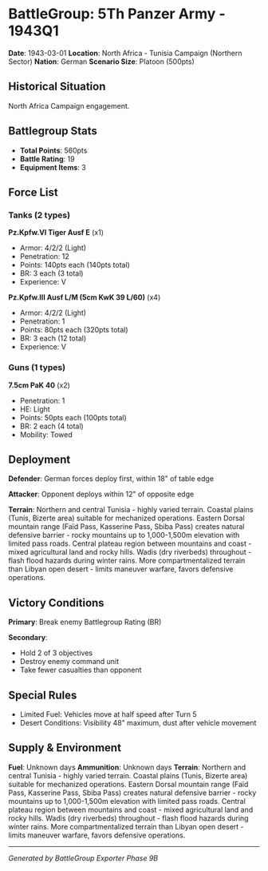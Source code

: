 # BattleGroup: 5Th Panzer Army - 1943Q1

**Date**: 1943-03-01
**Location**: North Africa - Tunisia Campaign (Northern Sector)
**Nation**: German
**Scenario Size**: Platoon (500pts)

## Historical Situation

North Africa Campaign engagement.

## Battlegroup Stats

- **Total Points**: 560pts
- **Battle Rating**: 19
- **Equipment Items**: 3

## Force List

### Tanks (2 types)

**Pz.Kpfw.VI Tiger Ausf E** (x1)
- Armor: 4/2/2 (Light)
- Penetration: 12
- Points: 140pts each (140pts total)
- BR: 3 each (3 total)
- Experience: V

**Pz.Kpfw.III Ausf L/M (5cm KwK 39 L/60)** (x4)
- Armor: 4/2/2 (Light)
- Penetration: 1
- Points: 80pts each (320pts total)
- BR: 3 each (12 total)
- Experience: V

### Guns (1 types)

**7.5cm PaK 40** (x2)
- Penetration: 1
- HE: Light
- Points: 50pts each (100pts total)
- BR: 2 each (4 total)
- Mobility: Towed


## Deployment

**Defender**: German forces deploy first, within 18" of table edge

**Attacker**: Opponent deploys within 12" of opposite edge

**Terrain**: Northern and central Tunisia - highly varied terrain. Coastal plains (Tunis, Bizerte area) suitable for mechanized operations. Eastern Dorsal mountain range (Faïd Pass, Kasserine Pass, Sbiba Pass) creates natural defensive barrier - rocky mountains up to 1,000-1,500m elevation with limited pass roads. Central plateau region between mountains and coast - mixed agricultural land and rocky hills. Wadis (dry riverbeds) throughout - flash flood hazards during winter rains. More compartmentalized terrain than Libyan open desert - limits maneuver warfare, favors defensive operations.

## Victory Conditions

**Primary**: Break enemy Battlegroup Rating (BR)

**Secondary**:
- Hold 2 of 3 objectives
- Destroy enemy command unit
- Take fewer casualties than opponent

## Special Rules

- Limited Fuel: Vehicles move at half speed after Turn 5
- Desert Conditions: Visibility 48" maximum, dust after vehicle movement

## Supply & Environment

**Fuel**: Unknown days
**Ammunition**: Unknown days
**Terrain**: Northern and central Tunisia - highly varied terrain. Coastal plains (Tunis, Bizerte area) suitable for mechanized operations. Eastern Dorsal mountain range (Faïd Pass, Kasserine Pass, Sbiba Pass) creates natural defensive barrier - rocky mountains up to 1,000-1,500m elevation with limited pass roads. Central plateau region between mountains and coast - mixed agricultural land and rocky hills. Wadis (dry riverbeds) throughout - flash flood hazards during winter rains. More compartmentalized terrain than Libyan open desert - limits maneuver warfare, favors defensive operations.

---

*Generated by BattleGroup Exporter Phase 9B*
